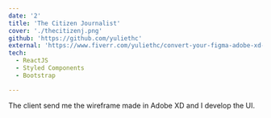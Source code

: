 ```yaml
---
date: '2'
title: 'The Citizen Journalist'
cover: './thecitizenj.png'
github: 'https://github.com/yuliethc'
external: 'https://www.fiverr.com/yuliethc/convert-your-figma-adobe-xd-or-sketch-wireframes-to-reactjs'
tech:
  - ReactJS
  - Styled Components
  - Bootstrap

---
```


The client send me the wireframe made in Adobe XD and I develop the UI.
